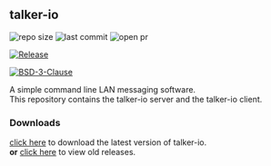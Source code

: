 ## talker-io

<img alt="repo size" src="https://img.shields.io/github/repo-size/tarithj/talker-io"/>
<img alt="last commit" src="https://img.shields.io/github/commits-since/tarithj/talker-io/latest/master"/>
<img alt="open pr" src="https://img.shields.io/github/issues-pr-raw/tarithj/talker-io"/>

[![Release](https://img.shields.io/github/release/tarithj/talker-io.svg?label=Release)](https://github.com/tarithj/talker-io/releases)

[![BSD-3-Clause](https://img.shields.io/github/license/tarithj/talker-io.svg)](https://github.com/tarithj/talker-io/blob/master/LICENSE)

A simple command line LAN messaging software.  
This repository contains the talker-io server and the talker-io client.

### Downloads
[click here](https://github.com/tarithj/talker-io/releases/latest) to download the latest version of talker-io.  
**or** 
[click here](https://github.com/tarithj/talker-io/releases) to view old releases.



